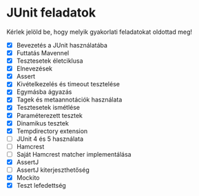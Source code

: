 # JUnit feladatok

Kérlek jelöld be, hogy melyik gyakorlati feladatokat oldottad meg!

* [x] Bevezetés a JUnit használatába
* [x] Futtatás Mavennel
* [x] Tesztesetek életciklusa
* [x] Elnevezések
* [x] Assert
* [x] Kivételkezelés és timeout tesztelése
* [x] Egymásba ágyazás
* [x] Tagek és metaannotációk használata
* [x] Tesztesetek ismétlése
* [x] Paraméterezett tesztek
* [x] Dinamikus tesztek
* [x] Tempdirectory extension
* [ ] JUnit 4 és 5 használata
* [ ] Hamcrest
* [ ] Saját Hamcrest matcher implementálása
* [x] AssertJ
* [ ] AssertJ kiterjeszthetőség
* [x] Mockito
* [x] Teszt lefedettség